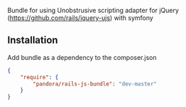 Bundle for using Unobstrusive scripting adapter for jQuery (https://github.com/rails/jquery-ujs) with symfony

Installation
------------

Add bundle as a dependency to the composer.json

``` json
{
    "require": {
        "pandora/rails-js-bundle": "dev-master"
    }
}
```
